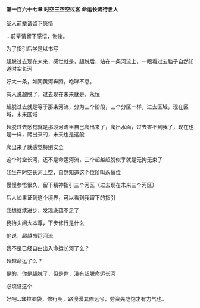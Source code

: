 #### 第一百六十七章 时空三空空过客 命运长流待世人


圣人前辈请留下感悟

...前辈请留下感悟，谢谢。

为了指引后学是以书写

超脱过去现在未来，感觉就是，超脱后，站在一条河流上，一眼看过去脑子自然知道时空长河

好大一条，如同黄河奔腾，咆哮不息。

有人说超脱了，过去现在未来就是，永恒

超脱过去就是等于那条河流，分为三个阶段，三个分区一样，过去区域，现在区域，未来区域

超脱过去感觉就是那段河流里自己爬出来了，爬出水面，过去害不到我了，现在也是一样，爬出来的，未来也是这般

爬出来了就感觉特别安全

这个时空长河，还不是命运河流，三个超越超脱似乎就是无拘无束了

我坐在时空长河上空，自然知道这个位阶叫永恒位

慢慢参悟很久，留下精神指引三个河区（过去现在未来三个河区）

后人如果证到这个境界，可以看到我留下的指引

我想继续进步，发现底蕴不足了

我抬头问大本尊，下步修行是什么

他说，超越命运河流

我不是已经自由出入命运长河了么？

超越命运了么？

是的，你是超脱了，但是你，没有超脱命运长河

必须证这个

好吧...耷拉脑袋，修行啊，路漫漫其修远兮，劳资先吃饱才有力气也。

